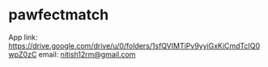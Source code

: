 # pawfectmatch

App link: https://drive.google.com/drive/u/0/folders/1sfQVIMTiPv9yyiGxKiCmdTcIQ0wpZ0zC
email: nitish12rm@gmail.com

